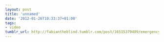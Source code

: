```yaml
---
layout: post
title: 'unnamed'
date: '2012-01-26T10:33:37+01:00'
tags:
- video
tumblr_url: http://fabiantheblind.tumblr.com/post/16515379409/emergency-landing
---
```

